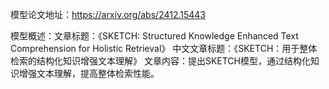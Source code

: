 模型论文地址：https://arxiv.org/abs/2412.15443

模型概述：文章标题：《SKETCH: Structured Knowledge Enhanced Text Comprehension for Holistic Retrieval》
中文文章标题：《SKETCH：用于整体检索的结构化知识增强文本理解》
文章内容：提出SKETCH模型，通过结构化知识增强文本理解，提高整体检索性能。
